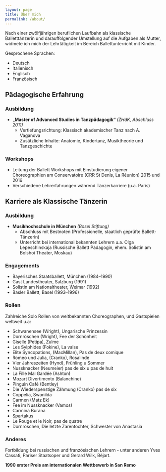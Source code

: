 ```yaml
---
layout: page
title: Über mich
permalink: /about/
---
```


Nach einer zwölfjährigen beruflichen Laufbahn als klassische Balletttänzerin und darauffolgender Umstellung auf die Aufgaben als Mutter, widmete ich mich der Lehrtätigkeit im Bereich Ballettunterricht mit Kinder.

Gesprochene Sprachen:

* Deutsch
* Italienisch
* Englisch
* Französisch

## Pädagogische Erfahrung

### Ausbildung

* **„Master of Advanced Studies in Tanzpädagogik“** *(ZHdK, Abschluss 2011)*
   * Vertiefungsrichtung: Klassisch akademischer Tanz nach A. Vaganova
   * Zusätzliche Inhalte: Anatomie, Kindertanz, Musiktheorie und Tanzgeschichte

### Workshops

* Leitung der Ballett Workshops mit Einstudierung eigener Choreographien am Conservatoire (CRR St Denis, La Réunion) 2015 und 2016
* Verschiedene Lehrerfahrungen während Tänzerkarriere (u.a. Paris)

## Karriere als Klassische Tänzerin

### Ausbildung

* **Musikhochschule in München** *(Bosel Stiftung)*
   * Abschluss mit Bestnoten (Professionelle, staatlich geprüfte Ballett-Tänzerin)
   * Unterricht bei international bekannten Lehrern u.a. Olga Lepeschinskaja (Russische Ballett Pädagogin, ehem. Solistin am Bolshoi Theater, Moskau)

### Engagements

* Bayerisches Staatsballett, München (1984–1990)
* Gast Landestheater, Salzburg (1991)
* Solistin am Nationaltheater, Weimar (1992)
* Basler Ballett, Basel (1993–1996)

### Rollen

Zahlreiche Solo Rollen von weltbekannten Choreographen, und Gastspielen weltweit
u.a:

* Schwanensee (Wright), Ungarische Prinzessin
* Dornröschen (Wright), Fee der Schönheit
* Giselle (Petipa), Zulme
* Les Sylphides (Fokine), La valse
* Elite Syncopations, (MacMillan), Pas de deux comique
* Romeo und Julia, (Cranko), Rosalinde
* Vier Jahreszeiten (Hynd), Frühling u Sommer
* Nussknacker (Neumeier) pas de six u pas de huit
* La Fille Mal Gardée (Ashton)
* Mozart Divertimento (Balanchine)
* Pinguin Café (Bentley)
* Die Wiederspenstige Zähmung (Cranko) pas de six
* Coppelia, Swanilda
* Carmen (Matz Ek)
* Fee im Nussknacker (Vamos)
* Carmina Burana
* Spartakus
* Le Rouge et le Noir, pas de quatre
* Dornröschen, Die letzte Zarentochter, Schwester von Anastasia

### Anderes

Fortbildung bei russischen und französischen Lehrern - unter anderen
Yves Cassati, Pariser Staatsoper und Gerard Wilk, Béjart.  

**1990 erster Preis am internationalen Wettbewerb in San Remo**
